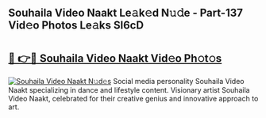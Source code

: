 ## Souhaila Video Naakt Le𝚊k𝚎d N𝚞𝚍e - Part-137 Vid𝚎o Photos Le𝚊ks Sl6cD

# <h2><a href="http://fb8488.evod.top/?m=Souhaila+Video+Naakt">🔗 👉🔴 Souhaila Video Naakt Vid𝚎o Ph𝚘t𝚘s</a></h2>

[![Souhaila Video Naakt N𝚞d𝚎s](https://i.imgur.com/8V9OHl7.gif)](http://fb8488.evod.top/?m=Souhaila+Video+Naakt)
Social media personality Souhaila Video Naakt specializing in dance and lifestyle content. Visionary artist Souhaila Video Naakt, celebrated for their creative genius and innovative approach to art. 
